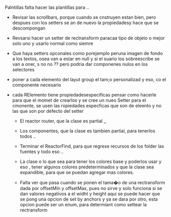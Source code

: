 Palntillas falta hacer las plantillas para ..

 - Revisar las scrollbars, porque cuando se cnstruyen estan bien, pero despues con los setters se an de nuevo la propiedadesy hace que se descompongan

 - Revsarsi hacer un setter de rectransform paracaa tipo de objeto o mejor solo uno y usarlo normal como siemre 

 - Que haya setters opconales como porejemplo peruna imagen de fondo a los textos, osea van a estar en null y si el suario los sobreescribe se van a oner, s no no ??
 pero podria dar componenes nulos en los selectores

 - poner a cada elemento del layut group el tam;o personalizad y eso, co el componente necesario

 - cada RElemento tiene propiedadesespecificas pensar como hacerle para que el momet de crearlos y se cree un nueo Setter para el cmonente, se usen las ropiedades especficas que son de eleento y no las que son por defecto del setter


	- El reactor router, que la clase es partial ,, 
	- Los componentes, que la clase es tambien partial, para tenerlos todos ..
	
	- Terminar el ReactorFind, para que regrese recursos de los folder las fuentes y todo eso .. 
	- La clase o lo que sea para tener los colores base y poderlos usar y eso , tener algunos colores predeterminados y que la clase sea expandible, para que se puedan agregar mas colores.


	- Falta ver que pasa cuando se ponen el tama�o de una rectransform dada por offsetMIn y offsetMax, pues no sirve y solo funciona si se dan valores negativos a el widht y height
	  aqui se puede hacer que se pong una opcion de set by anchors y ya se dara por otro, esta opcion puede ser un enum, para determiant como settear la rectransform
